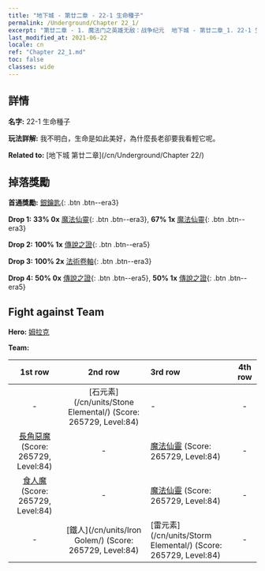 ```yaml
---
title: "地下城 - 第廿二章 - 22-1 生命種子"
permalink: /Underground/Chapter 22_1/
excerpt: "第廿二章 - 1. 魔法门之英雄无敌：战争纪元  地下城 - 第廿二章_1. 22-1 生命種子"
last_modified_at: 2021-06-22
locale: cn
ref: "Chapter 22_1.md"
toc: false
classes: wide
---
```


## 詳情

 **名字:** 22-1 生命種子

 **玩法詳解:**       我不明白，生命是如此美好，為什麼長老卻要我看輕它呢。

 **Related to:** [地下城 第廿二章](/cn/Underground/Chapter 22/)

## 掉落獎勵

 **首通獎勵:** [銀鑰匙](/cn/Items/con_693/){: .btn .btn--era3}

 **Drop 1:** **33% 0x** [魔法仙靈](/cn/Items/unt_262/){: .btn .btn--era3}, **67% 1x** [魔法仙靈](/cn/Items/unt_262/){: .btn .btn--era3}

 **Drop 2:** **100% 1x** [傳說之證](/cn/Items/mat_88/){: .btn .btn--era5}

 **Drop 3:** **100% 2x** [法術卷軸](/cn/Items/con_694/){: .btn .btn--era3}

 **Drop 4:** **50% 0x** [傳說之證](/cn/Items/mat_81/){: .btn .btn--era5}, **50% 1x** [傳說之證](/cn/Items/mat_81/){: .btn .btn--era5}


## Fight against Team
 **Hero:** [姆拉克](/cn/heroes/Mullich/)

 **Team:**


  | 1st row | 2nd row | 3rd row | 4th row |
  |:----:|:----:|:----|:----:|
  | - | [石元素](/cn/units/Stone Elemental/) (Score: 265729, Level:84)  | - | - |
  | [長角惡魔](/cn/units/Demon/) (Score: 265729, Level:84)  | - | [魔法仙靈](/cn/units/Sprite/) (Score: 265729, Level:84)  | - |
  | [食人魔](/cn/units/Ogre/) (Score: 265729, Level:84)  | - | [魔法仙靈](/cn/units/Sprite/) (Score: 265729, Level:84)  | - |
  | - | [鐵人](/cn/units/Iron Golem/) (Score: 265729, Level:84)  | [雷元素](/cn/units/Storm Elemental/) (Score: 265729, Level:84)  | - |


